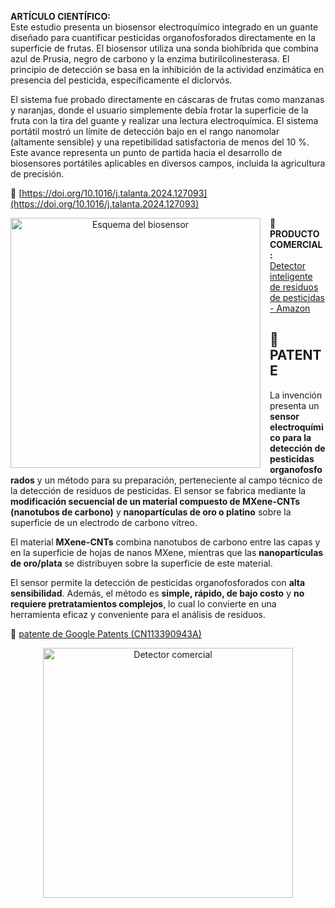 

**ARTÍCULO CIENTÍFICO:**  
Este estudio presenta un biosensor electroquímico integrado en un guante diseñado para cuantificar pesticidas organofosforados directamente en la superficie de frutas. El biosensor utiliza una sonda biohíbrida que combina azul de Prusia, negro de carbono y la enzima butirilcolinesterasa. El principio de detección se basa en la inhibición de la actividad enzimática en presencia del pesticida, específicamente el diclorvós.

El sistema fue probado directamente en cáscaras de frutas como manzanas y naranjas, donde el usuario simplemente debía frotar la superficie de la fruta con la tira del guante y realizar una lectura electroquímica. El sistema portátil mostró un límite de detección bajo en el rango nanomolar (altamente sensible) y una repetibilidad satisfactoria de menos del 10 %. Este avance representa un punto de partida hacia el desarrollo de biosensores portátiles aplicables en diversos campos, incluida la agricultura de precisión.

🔗 [https://doi.org/10.1016/j.talanta.2024.127093](https://doi.org/10.1016/j.talanta.2024.127093)
<p align="center">
 <img src="../imagenes/nombre_de_la_imagen.jpg" alt="Esquema del biosensor" width="400" style="float: left; margin-right: 15px;">
</p>


**🔗 PRODUCTO COMERCIAL:**  
[Detector inteligente de residuos de pesticidas - Amazon](https://www.amazon.com/-/es/Detector-inteligente-residuos-pesticidas-vegetales/dp/B0C559RHBQ)

## 📄 PATENTE

La invención presenta un **sensor electroquímico para la detección de pesticidas organofosforados** y un método para su preparación, perteneciente al campo técnico de la detección de residuos de pesticidas. El sensor se fabrica mediante la **modificación secuencial de un material compuesto de MXene-CNTs (nanotubos de carbono)** y **nanopartículas de oro o platino** sobre la superficie de un electrodo de carbono vítreo.

El material **MXene-CNTs** combina nanotubos de carbono entre las capas y en la superficie de hojas de nanos MXene, mientras que las **nanopartículas de oro/plata** se distribuyen sobre la superficie de este material.

El sensor permite la detección de pesticidas organofosforados con **alta sensibilidad**. Además, el método es **simple, rápido, de bajo costo** y **no requiere pretratamientos complejos**, lo cual lo convierte en una herramienta eficaz y conveniente para el análisis de residuos.

🔗 [ patente de Google Patents (CN113390943A)](https://patents.google.com/patent/CN113390943A/en)
<p align="center">
  <img src="../imagenes/estado_arte2.jpg" alt="Detector comercial" width="400">
</p>




